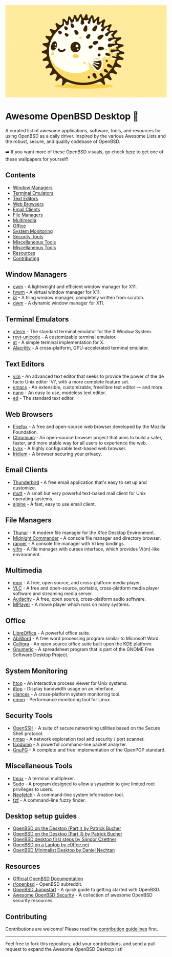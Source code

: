 ![Awesome OpenBSD wallpaper](https://raw.githubusercontent.com/raffaelschneider/openbsd-wallpapers/main/dall-e3/openBSD_wall_dalle3_vxcz.png)

# Awesome OpenBSD Desktop 🐡

A curated list of awesome applications, software, tools, and resources for using OpenBSD as a daily driver. Inspired by the various Awesome Lists and the robust, secure, and quality codebase of OpenBSD.

➡️ If you want more of these OpenBSD visuals, go check [here](https://github.com/raffaelschneider/openbsd-wallpapers) to get one of these wallpapers for yourself!

## Contents

- [Window Managers](#window-managers)
- [Terminal Emulators](#terminal-emulators)
- [Text Editors](#text-editors)
- [Web Browsers](#web-browsers)
- [Email Clients](#email-clients)
- [File Managers](#file-managers)
- [Multimedia](#multimedia)
- [Office](#office)
- [System Monitoring](#system-monitoring)
- [Security Tools](#security-tools)
- [Miscellaneous Tools](#miscellaneous-tools)
- [Miscellaneous Tools](#desktop-setup-guides)
- [Resources](#resources)
- [Contributing](#contributing)

## Window Managers

- [cwm](https://man.openbsd.org/cwm) - A lightweight and efficient window manager for X11.
- [fvwm](https://www.fvwm.org/) - A virtual window manager for X11.
- [i3](https://i3wm.org/) - A tiling window manager, completely written from scratch.
- [dwm](https://dwm.suckless.org/) - A dynamic window manager for X11.

## Terminal Emulators

- [xterm](https://man.openbsd.org/xterm) - The standard terminal emulator for the X Window System.
- [rxvt-unicode](http://software.schmorp.de/pkg/rxvt-unicode.html) - A customizable terminal emulator.
- [st](https://st.suckless.org/) - A simple terminal implementation for X.
- [Alacritty](https://alacritty.org/) - A cross-platform, GPU-accelerated terminal emulator.

## Text Editors

- [vim](https://www.vim.org/) - An advanced text editor that seeks to provide the power of the de facto Unix editor 'Vi', with a more complete feature set.
- [emacs](https://www.gnu.org/software/emacs/) - An extensible, customizable, free/libre text editor — and more.
- [nano](https://www.nano-editor.org/) - An easy to use, modeless text editor.
- [ed](https://man.openbsd.org/ed) - The standard text editor.

## Web Browsers

- [Firefox](https://www.mozilla.org/firefox/) - A free and open-source web browser developed by the Mozilla Foundation.
- [Chromium](https://www.chromium.org/Home) - An open-source browser project that aims to build a safer, faster, and more stable way for all users to experience the web.
- [Lynx](https://lynx.browser.org/) - A highly configurable text-based web browser.
- [Iridium](https://iridiumbrowser.de/) - A browser securing your privacy.

## Email Clients

- [Thunderbird](https://www.thunderbird.net/) - A free email application that's easy to set up and customize.
- [mutt](http://www.mutt.org/) - A small but very powerful text-based mail client for Unix operating systems.
- [alpine](https://alpine.x10host.com/) - A fast, easy to use email client.

## File Managers

- [Thunar](https://docs.xfce.org/xfce/thunar/start) - A modern file manager for the Xfce Desktop Environment.
- [Midnight Commander](https://midnight-commander.org/) - A console file manager and directory browser.
- [ranger](https://ranger.github.io/) - A console file manager with VI key bindings.
- [vifm](https://vifm.info/) - A file manager with curses interface, which provides Vi(m)-like environment.

## Multimedia

- [mpv](https://mpv.io/) - A free, open source, and cross-platform media player.
- [VLC](https://www.videolan.org/vlc/index.html) - A free and open-source, portable, cross-platform media player software and streaming media server.
- [Audacity](https://www.audacityteam.org/) - A free, open source, cross-platform audio software.
- [MPlayer](http://www.mplayerhq.hu/design7/news.html) - A movie player which runs on many systems.

## Office

- [LibreOffice](https://www.libreoffice.org/) - A powerful office suite.
- [AbiWord](http://www.abisource.com/) - A free word processing program similar to Microsoft Word.
- [Calligra](https://calligra.org/) - An open source office suite built upon the KDE platform.
- [Gnumeric](http://www.gnumeric.org/) - A spreadsheet program that is part of the GNOME Free Software Desktop Project.

## System Monitoring

- [htop](https://htop.dev/) - An interactive process viewer for Unix systems.
- [iftop](http://www.ex-parrot.com/~pdw/iftop/) - Display bandwidth usage on an interface.
- [glances](https://nicolargo.github.io/glances/) - A cross-platform system monitoring tool.
- [nmon](http://nmon.sourceforge.net/pmwiki.php) - Performance monitoring tool for Linux.

## Security Tools

- [OpenSSH](https://www.openssh.com/) - A suite of secure networking utilities based on the Secure Shell protocol.
- [nmap](https://nmap.org/) - A network exploration tool and security / port scanner.
- [tcpdump](https://www.tcpdump.org/) - A powerful command-line packet analyzer.
- [GnuPG](https://gnupg.org/) - A complete and free implementation of the OpenPGP standard.

## Miscellaneous Tools

- [tmux](https://github.com/tmux/tmux/wiki) - A terminal multiplexer.
- [Sudo](https://www.sudo.ws/) - A program designed to allow a sysadmin to give limited root privileges to users.
- [Neofetch](https://github.com/dylanaraps/neofetch) - A command-line system information tool.
- [fzf](https://github.com/junegunn/fzf) - A command-line fuzzy finder.

## Desktop setup guides

- [OpenBSD on the Desktop (Part I) by Patrick Bucher](https://paedubucher.ch/articles/2020-09-05-openbsd-on-the-desktop-part-i.html)
- [OpenBSD on the Desktop (Part II) by Patrick Bucher](https://paedubucher.ch/articles/2020-09-12-openbsd-on-the-desktop-part-ii.html)
- [OpenBSD desktop first steps by Sándor Czettner](https://www.czettner.com/2022/05/15/openbsd-desktop-first-steps.html)
- [OpenBSD on a Laptop by c0ffee.net](https://www.c0ffee.net/blog/openbsd-on-a-laptop)
- [OpenBSD Minimalist Desktop by Daniel Nechtan]([https://www.openbsd.org/faq/faq4.html](https://www.nechtan.io/articles/openbsd_minimalist_desktop.html))

## Resources

- [Official OpenBSD Documentation](https://www.openbsd.org/faq/)
- [r/openbsd](https://www.reddit.com/r/openbsd/) - OpenBSD subreddit.
- [OpenBSD Jumpstart](http://www.openbsdjumpstart.org/) - A quick guide to getting started with OpenBSD.
- [Awesome OpenBSD Security](https://github.com/ligurio/awesome-openbsd-security) - A collection of awesome OpenBSD security resources.

## Contributing

Contributions are welcome! Please read the [contribution guidelines](CONTRIBUTING.md) first.

---

Feel free to fork this repository, add your contributions, and send a pull request to expand the Awesome OpenBSD Desktop list!
